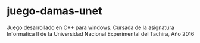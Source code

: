 # juego-damas-unet

Juego desarrollado en C++ para windows.
Cursada de la asignatura Informatica II de la Universidad Nacional Experimental del Tachira, Año 2016
